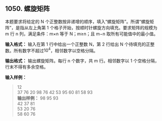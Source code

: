 ﻿## 1050. 螺旋矩阵
本题要求将给定的 N 个正整数按非递增的顺序，填入“螺旋矩阵”。所谓“螺旋矩阵”，是指从左上角第 1 个格子开始，按顺时针螺旋方向填充。要求矩阵的规模为 m 行 n 列，满足条件：m×n 等于 N；m≥n；且 m−n 取所有可能值中的最小值。

**输入格式：**
输入在第 1 行中给出一个正整数 N，第 2 行给出 N 个待填充的正整数。所有数字不超过$10^4$，相邻数字以空格分隔。

**输出格式：**
输出螺旋矩阵。每行 n 个数字，共 m 行。相邻数字以 1 个空格分隔，行末不得有多余空格。

**输入样例：**
>12  
37 76 20 98 76 42 53 95 60 81 58 93  
**输出样例：**
>98 95 93  
42 37 81  
53 20 76  
58 60 76  